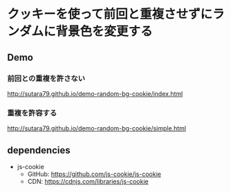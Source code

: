 # クッキーを使って前回と重複させずにランダムに背景色を変更する

## Demo
### 前回との重複を許さない
http://sutara79.github.io/demo-random-bg-cookie/index.html

### 重複を許容する
http://sutara79.github.io/demo-random-bg-cookie/simple.html

## dependencies
- js-cookie
    - GitHub: https://github.com/js-cookie/js-cookie
    - CDN: https://cdnjs.com/libraries/js-cookie